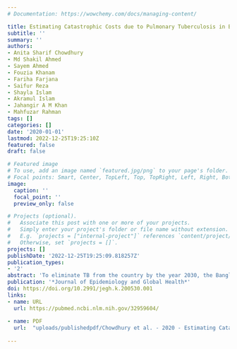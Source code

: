 ```yaml
---
# Documentation: https://wowchemy.com/docs/managing-content/

title: Estimating Catastrophic Costs due to Pulmonary Tuberculosis in Bangladesh
subtitle: ''
summary: ''
authors:
- Anita Sharif Chowdhury
- Md Shakil Ahmed
- Sayem Ahmed
- Fouzia Khanam
- Fariha Farjana
- Saifur Reza
- Shayla Islam
- Akramul Islam
- Jahangir A M Khan
- Mahfuzar Rahman
tags: []
categories: []
date: '2020-01-01'
lastmod: 2022-12-25T19:25:10Z
featured: false
draft: false

# Featured image
# To use, add an image named `featured.jpg/png` to your page's folder.
# Focal points: Smart, Center, TopLeft, Top, TopRight, Left, Right, BottomLeft, Bottom, BottomRight.
image:
  caption: ''
  focal_point: ''
  preview_only: false

# Projects (optional).
#   Associate this post with one or more of your projects.
#   Simply enter your project's folder or file name without extension.
#   E.g. `projects = ["internal-project"]` references `content/project/deep-learning/index.md`.
#   Otherwise, set `projects = []`.
projects: []
publishDate: '2022-12-25T19:25:09.818257Z'
publication_types:
- '2'
abstract: 'To eliminate TB from the country by the year 2030, the Bangladesh National Tuberculosis (TB) Program is providing free treatment to the TB patients since 1993. However, the patients are still to make Out-of-their Pocket (OOP) payment, particularly before their enrollment Directly Observed Treatment Short-course (DOTS). This places a significant economic burden on poor-households. We, therefore, aimed to estimate the Catastrophic Health Expenditure (CHE) due to TB as well as understand associated difficulties faced by the families when a productive family member age (15-55) suffers from TB. The majority of the OOP expenditures occur before enrolling in. We conducted a cross-sectional study using multistage sampling in the areas of Bangladesh where Building Resources Across Communities (BRAC) provided TB treatment during June 2016. In total, 900 new TB patients, aged 15-55 years, were randomly selected from a list collected from BRAC program. CHE was defined as the OOP payments that exceeded 10% of total consumption expenditure of the family and 40% of total non-food expenditure/capacity-to-pay. Regular and Bayesian simulation techniques with 10,000 replications of re-sampling with replacement were used to examine robustness of the study findings. We also used linear regression and logit model to identify the drivers of OOP payments and CHE, respectively. The average total cost-of-illness per patient was 124 US$, of which 68% was indirect cost. The average CHE was 4.3% of the total consumption and 3.1% of non-food expenditure among the surveyed households. The poorest quintile of the households experienced higher CHE than their richest counterpart, 5% vs. 1%. Multiple regression model showed that the risk of CHE increased among male patients with smear-negative TB and delayed enrolling in the DOTS. Findings suggested that specific groups are more vulnerable to CHE who needs to be brought under innovative safety-net schemes.'
publication: '*Journal of Epidemiology and Global Health*'
doi: https://doi.org/10.2991/jegh.k.200530.001
links:
- name: URL
  url: https://pubmed.ncbi.nlm.nih.gov/32959604/
    
- name: PDF
  url:  "uploads/publishedpdf/Chowdhury et al. - 2020 - Estimating Catastrophic Costs due to Pulmonary Tuberculosis in Bangladesh-annotated.pdf"
  
---
```

